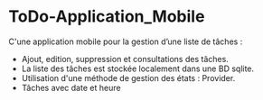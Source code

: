 # ToDo-Application_Mobile

C'une application mobile pour la gestion d’une liste de tâches :
* Ajout,  edition, suppression et consultations des tâches.
* La liste des tâches est stockée localement dans une BD sqlite.
* Utilisation d'une méthode de gestion des états : Provider.
* Tâches avec date et heure

